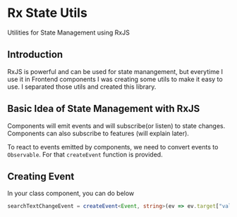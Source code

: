 # Rx State Utils

Utilities for State Management using RxJS

## Introduction

RxJS is powerful and can be used for state manangement, but everytime I use it in Frontend components I was creating some utils to make it easy to use. I separated those utils and created this library.

## Basic Idea of State Management with RxJS

Components will emit events and will subscribe(or listen) to state changes. Components can also subscribe to features (will explain later).

To react to events emitted by components, we need to convert events to `Observable`. For that `createEvent` function is provided.

## Creating Event

In your class component, you can do below

```ts
searchTextChangeEvent = createEvent<Event, string>(ev => ev.target["value"])
```
